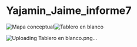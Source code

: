 # Yajamin_Jaime_informe7



![Mapa conceptual](https://user-images.githubusercontent.com/106272493/184998943-862ae791-8542-410b-96c2-65faa706aa47.png)![Tablero en blanco](https://user-images.githubusercontent.com/106272493/184998980-bd493da1-e3b9-4691-a791-2e75228c2ae2.png)

![Uploading Tablero en blanco.png…]()

